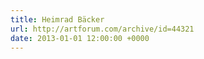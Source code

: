 ```yaml
---
title: Heimrad Bäcker
url: http://artforum.com/archive/id=44321
date: 2013-01-01 12:00:00 +0000
---
```

